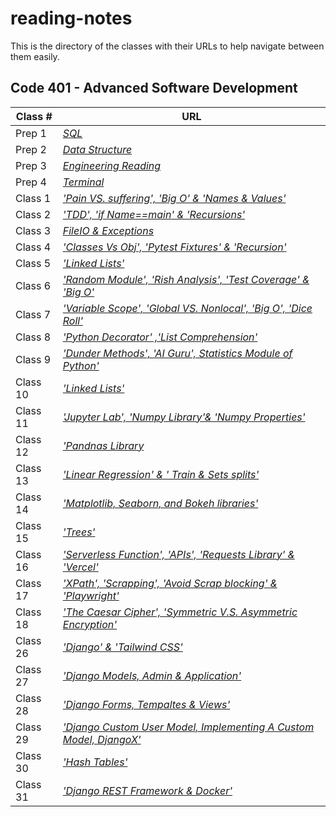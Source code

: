 
# reading-notes

This is the directory of the classes with their URLs to help navigate between them easily.


## Code 401 - Advanced Software Development


| **Class #** | **URL** |   
| -------- | -----------|
| Prep 1  | *[SQL](./Read3_SQL.md)*|
| Prep 2  | *[Data Structure](./DataStructure.md)*|
| Prep 3  | *[Engineering Reading](./EngineeringReading.md)*|
| Prep 4  | *[Terminal](./Read4_Terminal.md)*|
| Class 1 | *['Pain VS. suffering', 'Big O' & 'Names & Values' ](./ReadingQuestions.md)* | 
| Class 2 | *['TDD', 'if _Name_==_main_' & 'Recursions'](./Read2.md)*     | 
| Class 3 |  *[FileIO & Exceptions](./ReadClass3.md)* |
| Class 4 | *[ 'Classes Vs Obj', 'Pytest Fixtures' & 'Recursion'](./ReadClass_04.md)* |  
| Class 5 | *['Linked Lists'](./ReadClass_05.md)* |
| Class 6 | *['Random Module', 'Rish Analysis', 'Test Coverage' & 'Big O'](./ReadClass_06.md)* |
| Class 7 | *['Variable Scope', 'Global VS. Nonlocal', 'Big O', 'Dice Roll'](./ReadClass_07.md)* |
| Class 8 | *['Python Decorator' ,'List Comprehension'](./ReadClass_08.md)* |
| Class 9 | *['Dunder Methods', 'AI Guru', Statistics Module of Python'](./ReadClass_09.md)*|
| Class 10 | *['Linked Lists'](./ReadClass_10.md)* |
| Class 11 | *['Jupyter Lab', 'Numpy Library'& 'Numpy Properties' ](./ReadClass11.md)* |
| Class 12 | *['Pandnas Library](./ReadClass12.md)* |
| Class 13 | *['Linear Regression' & ' Train & Sets splits'](./ReadClass13.md)* |
| Class 14 | *['Matplotlib, Seaborn, and Bokeh libraries'](./ReadClass14.md)* |
| Class 15 | *['Trees'](./ReadClass_15.md)* |
| Class 16 | *['Serverless Function', 'APIs', 'Requests Library' & 'Vercel'](./ReadClass_16.md)* |
| Class 17 | *['XPath', 'Scrapping', 'Avoid Scrap blocking' & 'Playwright'](./ReadClass_17.md)* |
| Class 18 | *['The Caesar Cipher', 'Symmetric V.S. Asymmetric Encryption'](./ReadClass_18.md)* |
| Class 26 | *['Django' & 'Tailwind CSS'](./ReadClass_26.md)* |
| Class 27 | *['Django Models, Admin & Application'](./ReadClass_27.md)* |
| Class 28 | *['Django Forms, Tempaltes & Views'](./ReadClass_28.md)* |
| Class 29 | *['Django Custom User Model, Implementing A Custom Model, DjangoX'](./ReadClass_29.md)* |
| Class 30 | *['Hash Tables'](./ReadClass_30.md)* |
| Class 31 | *['Django REST Framework & Docker'](./ReadClass_31.md)* |





